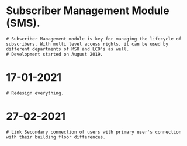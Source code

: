 # Subscriber Management Module (SMS).
	# Subscriber Management module is key for managing the lifecycle of subscribers. With multi level access rights, it can be used by different departments of MSO and LCO's as well.
	# Development started on August 2019.

# 17-01-2021
	# Redesign everything.

# 27-02-2021
	# Link Secondary connection of users with primary user's connection with their building floor differences.